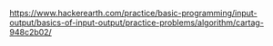 https://www.hackerearth.com/practice/basic-programming/input-output/basics-of-input-output/practice-problems/algorithm/cartag-948c2b02/
